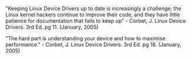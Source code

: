 "Keeping Linux Device Drivers up to date is increasingly a challenge; the Linux kernel hackers continue to improve their code, and they have little patience for documentation that fails to keep up" - Corbet, J. Linux Device Drivers. 3rd Ed. pg 11. (January, 2005)

"The hard part is understanding your  device and how to maximise performance." - Corbet, J. Linux Device Drivers. 3rd Ed. pg 18. (January, 2005)